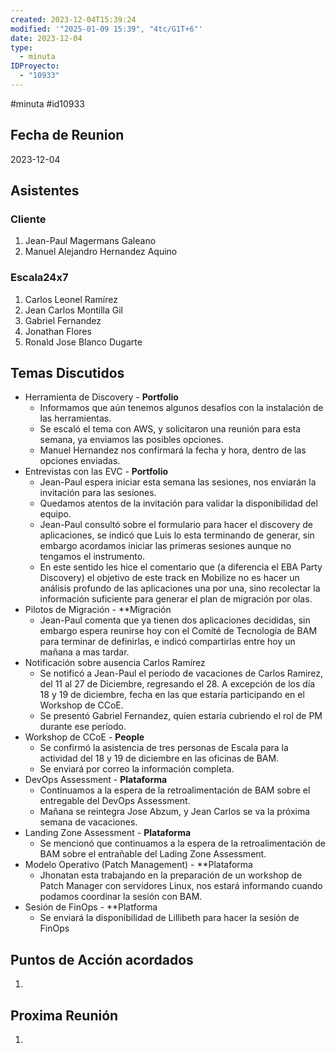 ```yaml
---
created: 2023-12-04T15:39:24
modified: '"2025-01-09 15:39", "4tc/G1T+6"'
date: 2023-12-04
type:
  - minuta
IDProyecto:
  - "10933"
---
```


#minuta 
#id10933 

## Fecha de Reunion
2023-12-04

## Asistentes

### Cliente
1. Jean-Paul Magermans Galeano
2. Manuel Alejandro Hernandez Aquino
### Escala24x7
1. Carlos Leonel Ramírez
2. Jean Carlos Montilla Gil
3. Gabriel Fernandez
4. Jonathan Flores
5. Ronald Jose Blanco Dugarte

## Temas Discutidos
- Herramienta de Discovery - **Portfolio**
	- Informamos que aún tenemos algunos desafíos con la instalación de las herramientas.
	- Se escaló el tema con AWS, y solicitaron una reunión para esta semana, ya enviamos las posibles opciones.
	- Manuel Hernandez nos confirmará la fecha y hora, dentro de las opciones enviadas.
- Entrevistas con las EVC   - **Portfolio**
	- Jean-Paul espera iniciar esta semana las sesiones, nos enviarán la invitación para las sesiones.
	- Quedamos atentos de la invitación para validar la disponibilidad del equipo.
	- Jean-Paul consultó sobre el formulario para hacer el discovery de aplicaciones, se indicó que Luis lo esta terminando de generar, sin embargo acordamos iniciar las primeras sesiones aunque no tengamos el instrumento.
	- En este sentido les hice el comentario que (a diferencia el EBA Party Discovery) el objetivo de este track en Mobilize no es hacer un análisis profundo de las aplicaciones una por una, sino recolectar la información suficiente para generar el plan de migración por olas.
- Pilotos de Migración - **Migración
	- Jean-Paul comenta que ya tienen dos aplicaciones decididas, sin embargo espera reunirse hoy con el Comité de Tecnología de BAM para terminar de definirlas, e indicó compartirlas entre hoy un mañana a mas tardar.
- Notificación sobre ausencia Carlos Ramírez 
	- Se notificó a Jean-Paul el periodo de vacaciones de Carlos Ramirez, del 11 al 27 de Diciembre, regresando el 28. A excepción de los día 18 y 19 de diciembre, fecha en las que estaría participando en el Workshop de CCoE.
	- Se presentó Gabriel Fernandez, quien estaría cubriendo el rol de PM durante ese período.
-  Workshop de CCoE - **People**
	- Se confirmó la asistencia de tres personas de Escala para la actividad del 18 y 19 de diciembre en las oficinas de BAM.
	- Se enviará por correo la información completa.
- DevOps Assessment - **Plataforma**
	- Continuamos a la espera de la retroalimentación de BAM sobre el entregable del DevOps Assessment.
	- Mañana se reintegra Jose Abzum, y Jean Carlos se va la próxima semana de vacaciones.
- Landing Zone Assessment  - **Plataforma**
	-  Se mencionó que continuamos a la espera de la retroalimentación de BAM sobre el entrañable del Lading Zone Assessment.
- Modelo Operativo (Patch Management) - **Plataforma
	- Jhonatan esta trabajando en la preparación de un workshop de Patch Manager con servidores Linux, nos estará informando cuando podamos coordinar la sesión con BAM.
- Sesión de FinOps - **Platforma
	- Se enviará la disponibilidad de Lillibeth para hacer la sesión de FinOps

## Puntos de Acción acordados
1. 

## Proxima Reunión
1.  

